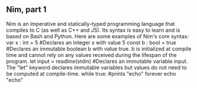 ## Nim, part 1
Nim is an imperative and statically-typed programming language that compiles to C (as well as C++ and JS). Its syntax is easy to learn and is based on Bash and Python. Here are some examples of Nim's core syntax:
var x : int = 5 #Declares an integer x with value 5
const b : bool = true #Declares an immutable boolean b with value true. b is initialized at compile time and cannot rely on any values received during the lifespan of the program.
let input = readline(stdin) #Declares an immutable variable input. The "let" keyword declares immutable variables but values do not need to be computed at compile-time.
while true: #prints "echo" forever echo "echo"

